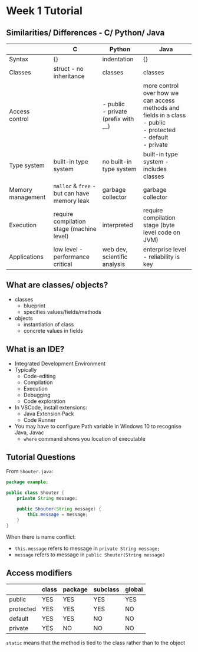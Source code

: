 # Week 1 Tutorial

## Similarities/ Differences - C/ Python/ Java

|                   | C                                            | Python                                   | Java                                                                                                                   |
| ----------------- | -------------------------------------------- | ---------------------------------------- | ---------------------------------------------------------------------------------------------------------------------- |
| Syntax            | {}                                           | indentation                              | {}                                                                                                                     |
| Classes           | struct - no inheritance                      | classes                                  | classes                                                                                                                |
| Access control    |                                              | - public<br>- private (prefix with \_\_) | more control over how we can access methods and fields in a class<br>- public<br>- protected<br>- default<br>- private |
| Type system       | built-in type system                         | no built-in type system                  | built-in type system - includes classes                                                                                |
| Memory management | `malloc` & `free` - but can have memory leak | garbage collector                        | garbage collector                                                                                                      |
| Execution         | require compilation stage (machine level)    | interpreted                              | require compilation stage (byte level code on JVM)                                                                     |
| Applications      | low level - performance critical             | web dev, scientific analysis             | enterprise level - reliability is key                                                                                  |

## What are classes/ objects?

- classes
  - blueprint
  - specifies values/fields/methods
- objects
  - instantiation of class
  - concrete values in fields

## What is an IDE?

- Integrated Development Environment
- Typically
  - Code-editing
  - Compilation
  - Execution
  - Debugging
  - Code exploration
- In VSCode, install extensions:
  - Java Extension Pack
  - Code Runner
- You may have to configure Path variable in Windows 10 to recognise Java, Javac
  - `where` command shows you location of executable

## Tutorial Questions

From `Shouter.java`:

```java
package example;

public class Shouter {
    private String message;

    public Shouter(String message) {
        this.message = message;
    }
}
```

When there is name conflict:

- `this.message` refers to message in `private String message;`
- `message` refers to message in `public Shouter(String message)`

## Access modifiers

|           | class | package | subclass | global |
| --------- | ----- | ------- | -------- | ------ |
| public    | YES   | YES     | YES      | YES    |
| protected | YES   | YES     | YES      | NO     |
| default   | YES   | YES     | NO       | NO     |
| private   | YES   | NO      | NO       | NO     |

`static` means that the method is tied to the class rather than to the object
